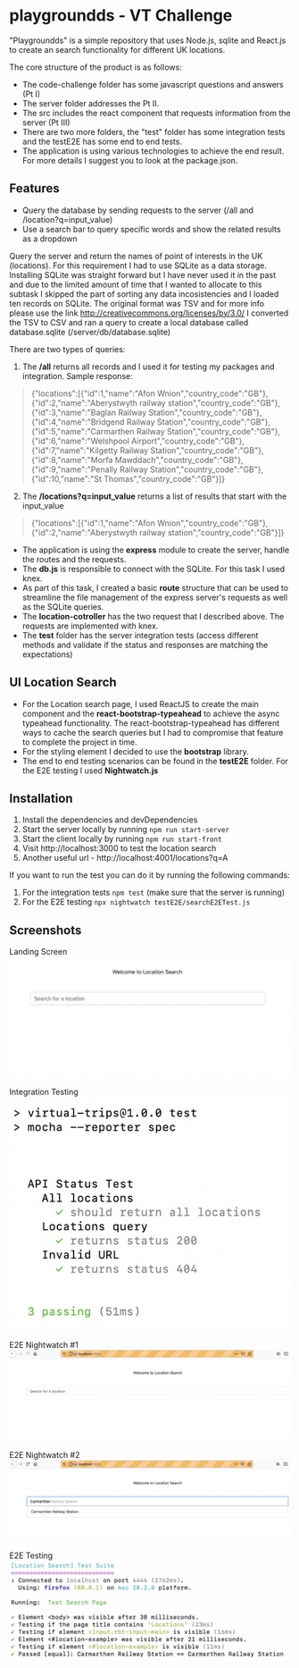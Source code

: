 # playgroundds - VT Challenge

"Playgroundds" is a simple repository that uses Node.js, sqlite and React.js to create an search functionality for different UK locations. 

The core structure of the product is as follows:
- The code-challenge folder has some javascript questions and answers (Pt I)
- The server folder addresses the Pt II. 
- The src includes the react component that requests information from the server (Pt III)
- There are two more folders, the "test" folder has some integration tests and the testE2E has some end to end tests.
- The application is using various technologies to achieve the end result. For more details I suggest you to look at the package.json.

## Features

- Query the database by sending requests to the server (/all and /location?q=input_value)
- Use a search bar to query specific words and show the related results as a dropdown
 
Query the server and return the names of point of interests in the UK (locations).
For this requirement I had to use SQLite as a data storage. Installing SQLite was straight forward but I have never used it in the past and due to the limited amount of time that I wanted to allocate to this subtask I skipped the part of sorting any data incosistencies and I loaded ten records on SQLite.
The original format was TSV and for more info please use the link http://creativecommons.org/licenses/by/3.0/
I converted the TSV to CSV and ran a query to create a local database called database.sqlite (/server/db/database.sqlite)

There are two types of queries:
1. The **/all** returns all records and I used it for testing my packages and integration. 
Sample response:
>{"locations":[{"id":1,"name":"Afon Wnion","country_code":"GB"},{"id":2,"name":"Aberystwyth railway station","country_code":"GB"},{"id":3,"name":"Baglan Railway Station","country_code":"GB"},{"id":4,"name":"Bridgend Railway Station","country_code":"GB"},{"id":5,"name":"Carmarthen Railway Station","country_code":"GB"},{"id":6,"name":"Welshpool Airport","country_code":"GB"},{"id":7,"name":"Kilgetty Railway Station","country_code":"GB"},{"id":8,"name":"Morfa Mawddach","country_code":"GB"},{"id":9,"name":"Penally Railway Station","country_code":"GB"},{"id":10,"name":"St Thomas","country_code":"GB"}]}

2. The **/locations?q=input_value** returns a list of results that start with the input_value
>{"locations":[{"id":1,"name":"Afon Wnion","country_code":"GB"},{"id":2,"name":"Aberystwyth railway station","country_code":"GB"}]}

- The application is using the **express** module to create the server, handle the routes and the requests.
- The **db.js** is responsible to connect with the SQLite. For this task I used knex.
- As part of this task, I created a basic **route** structure that can be used to streamline the file management of the express server's requests as well as the SQLite queries.
- The **location-cotroller** has the two request that I described above. The requests are implemented with knex.
- The **test** folder has the server integration tests (access different methods and validate if the status and responses are matching the expectations)

## UI Location Search
- For the Location search page, I used ReactJS to create the main component and the **react-bootstrap-typeahead** to achieve the async typeahead  functionality. The react-bootstrap-typeahead has different ways to cache the search queries but I had to compromise that feature to complete the project in time.
- For the styling element I decided to use the **bootstrap** library.
- The end to end testing scenarios can be found in the **testE2E** folder. For the E2E testing I used **Nightwatch.js**

## Installation
1. Install the dependencies and devDependencies
2. Start the server locally by running ```npm run start-server```
3. Start the client locally by running ```npm run start-front```
4. Visit http://localhost:3000 to test the location search
5. Another useful url - http://localhost:4001/locations?q=A

If you want to run the test you can do it by running the following commands:
1. For the integration tests ```npm test``` (make sure that the server is running)
2. For the E2E testing ```npx nightwatch testE2E/searchE2ETest.js```

## Screenshots

Landing Screen\
![Alt text](/other/screenshots/sc4.png "Landing")

Integration Testing\
![Alt text](/other/screenshots/sc5.png "Integration Testing")

E2E Nightwatch #1\
![Alt text](/other/screenshots/sc1.png "E2E Nightwatch #1")

E2E Nightwatch #2\
![Alt text](/other/screenshots/sc2.png "E2E Nightwatch #2")

E2E Testing\
![Alt text](/other/screenshots/sc3.png "E2E Testing")
